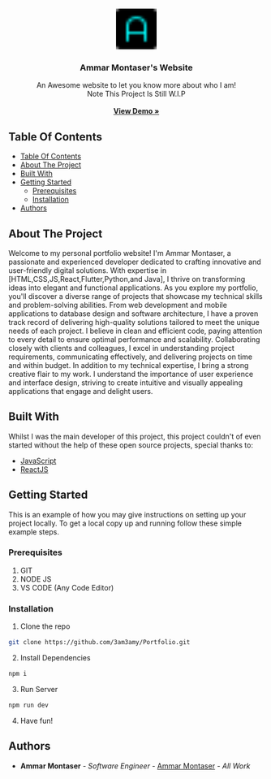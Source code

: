 <br/>
<p align="center">
  <a href="#">
    <img src="public/favicon-16x16.png" alt="Logo" width="80" height="80">
  </a>

  <h3 align="center">Ammar Montaser's Website</h3>

  <p align="center">
    An Awesome website to let you know more about who I am!
    <br/>
    Note This Project Is Still W.I.P
    <br/>
    <br/>
    <a href="#"><strong>View Demo »</strong></a>
    <br/>
  </p>
</p>

## Table Of Contents

- [Table Of Contents](#table-of-contents)
- [About The Project](#about-the-project)
- [Built With](#built-with)
- [Getting Started](#getting-started)
  - [Prerequisites](#prerequisites)
  - [Installation](#installation)
- [Authors](#authors)

## About The Project

Welcome to my personal portfolio website! I'm Ammar Montaser, a passionate and experienced developer dedicated to crafting innovative and user-friendly digital solutions. With expertise in [HTML,CSS,JS,React,Flutter,Python,and Java], I thrive on transforming ideas into elegant and functional applications.
As you explore my portfolio, you'll discover a diverse range of projects that showcase my technical skills and problem-solving abilities. From web development and mobile applications to database design and software architecture, I have a proven track record of delivering high-quality solutions tailored to meet the unique needs of each project.
I believe in clean and efficient code, paying attention to every detail to ensure optimal performance and scalability. Collaborating closely with clients and colleagues, I excel in understanding project requirements, communicating effectively, and delivering projects on time and within budget.
In addition to my technical expertise, I bring a strong creative flair to my work. I understand the importance of user experience and interface design, striving to create intuitive and visually appealing applications that engage and delight users.

## Built With

Whilst I was the main developer of this project, this project couldn't of even started without the help of these open source projects, special thanks to:

- [JavaScript](https://www.javascript.com/)
- [ReactJS](https://react.dev)

## Getting Started

This is an example of how you may give instructions on setting up your project locally.
To get a local copy up and running follow these simple example steps.

### Prerequisites

1. GIT
2. NODE JS
3. VS CODE (Any Code Editor)

### Installation

1. Clone the repo

```sh
git clone https://github.com/3am3amy/Portfolio.git
```

2. Install Dependencies

```sh
npm i
```

3. Run Server

```sh
npm run dev
```

4. Have fun!

## Authors

- **Ammar Montaser** - _Software Engineer_ - [Ammar Montaser](https://github.com/3am3amy) - _All Work_

